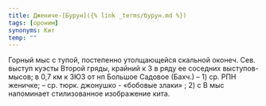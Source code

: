 ```yaml
---
title: Джениче-[Бурун]({% link _terms/бурун.md %})
tags: [ороним]
synonyms: Кит
temp: ""
---
```


Горный мыс с тупой, постепенно утолщающейся скальной оконеч. Сев. выступ куэсты
Второй гряды, крайний к З в ряду ее соседних выступов-мысов; в 0,7 км к ЗЮЗ от
нп Большое Садовое (Бахч.) – 1) ср. РПН женичке; – ср. тюрк. джонушко - «бобовые
злаки» ; 2) с В мыс напоминает стилизованное изображение кита.
